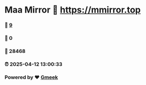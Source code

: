 # Maa Mirror :link: https://mmirror.top 
### :page_facing_up: [9](https://mmirror.top/tag.html) 
### :speech_balloon: 0 
### :hibiscus: 28468 
### :alarm_clock: 2025-04-12 13:00:33 
### Powered by :heart: [Gmeek](https://github.com/Meekdai/Gmeek)
